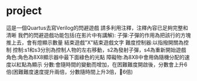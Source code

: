 # project
這是一個Quartus去寫Verilog的閃避遊戲 
請多利用注釋，注釋內容已足夠完整和清晰 我們的閃避遊戲功能包括(在影片中有講解): 子彈:子彈的作用為把該行的方塊推上去，會有燈顯示數量 結束遊戲"X"結束遊戲文字 難度控制器:以指撥開關為控制 控制:s1和s3分別為控制人物的左右移動，s2為發射子彈，s4為重新開始遊戲 角色:角色為8X8顯示器中最下面綠色的光點 障礙物:為8X8中會用偽隨機分配的速度以紅點為顯示 分數:會隨時間的變動而增加，在困難難度開啟後，分數會上升6倍(困難難度速度提升兩倍，分數隨時間上升3倍，𠔏6倍)
